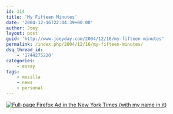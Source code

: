 ```yaml
---
id: 114
title: 'My Fifteen Minutes'
date: '2004-12-16T22:44:39+00:00'
author: Joey
layout: post
guid: 'http://www.joeyday.com/2004/12/16/my-fifteen-minutes'
permalink: /index.php/2004/12/16/my-fifteen-minutes/
dsq_thread_id:
    - '1744275220'
categories:
    - essay
tags:
    - mozilla
    - news
    - personal
---
```


[![Full-page Firefox Ad in the New York Times (with my name in it)](/images/nytimes.png)](http://www.spreadfirefox.com/?q=node/view/8769)